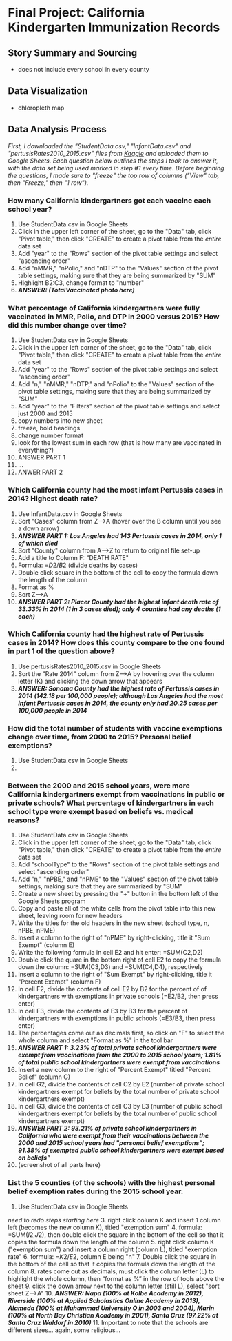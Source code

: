 # Final Project: California Kindergarten Immunization Records

## Story Summary and Sourcing
* does not include every school in every county

## Data Visualization 
* chloropleth map

## Data Analysis Process

*First, I downloaded the "StudentData.csv," "InfantData.csv" and "pertusisRates2010_2015.csv" files from [Kaggle](https://www.kaggle.com/broach/california-kindergarten-immunization-rates/version/5?select=StudentData.csv) and uploaded them to Google Sheets. Each question below outlines the steps I took to answer it, with the data set being used marked in step #1 every time. Before beginning the questions, I made sure to "freeze" the top row of columns ("View" tab, then "Freeze," then "1 row").*

### How many California kindergartners got each vaccine each school year?
1. Use StudentData.csv in Google Sheets
2. Click in the upper left corner of the sheet, go to the "Data" tab, click "Pivot table," then click "CREATE" to create a pivot table from the *entire* data set
3. Add "year" to the "Rows" section of the pivot table settings and select "ascending order"
4. Add "nMMR," "nPolio," and "nDTP" to the "Values" section of the pivot table settings, making sure that they are being summarized by "SUM"
6. Highlight B2:C3, change format to "number" 
7. **_ANSWER: (TotalVaccinated photo here)_**

### What percentage of California kindergartners were fully vaccinated in MMR, Polio, and DTP in 2000 versus 2015? How did this number change over time?
1. Use StudentData.csv in Google Sheets
2. Click in the upper left corner of the sheet, go to the "Data" tab, click "Pivot table," then click "CREATE" to create a pivot table from the *entire* data set
3. Add "year" to the "Rows" section of the pivot table settings and select "ascending order"
4. Add "n," "nMMR," "nDTP," and "nPolio" to the "Values" section of the pivot table settings, making sure that they are being summarized by "SUM"
5. Add "year" to the "Filters" section of the pivot table settings and select just 2000 and 2015
6. copy numbers into new sheet
7. freeze, bold headings
8. change number format
9. look for the lowest sum in each row (that is how many are vaccinated in everything?)
10. ANSWER PART 1
11. ...
12. ANWER PART 2

### Which California county had the most infant Pertussis cases in 2014? Highest death rate?
1. Use InfantData.csv in Google Sheets
2. Sort "Cases" column from Z-->A (hover over the B column until you see a down arrow)
3. **_ANSWER PART 1: Los Angeles had 143 Pertussis cases in 2014, only 1 of which died_**
4. Sort "County" column from A-->Z to return to original file set-up
5. Add a title to Column F: "DEATH RATE"
6. Formula: =$D$2/$B$2 (divide deaths by cases)
7. Double click square in the bottom of the cell to copy the formula down the length of the column
8. Format as %
9. Sort Z-->A
10. **_ANSWER PART 2: Placer County had the highest infant death rate of 33.33% in 2014 (1 in 3 cases died); only 4 counties had any deaths (1 each)_**

### Which California county had the highest rate of Pertussis cases in 2014? How does this county compare to the one found in part 1 of the question above?
1. Use pertusisRates2010_2015.csv in Google Sheets
2. Sort the "Rate 2014" column from Z-->A by hovering over the column letter (K) and clicking the down arrow that appears
3. **_ANSWER: Sonoma County had the highest rate of Pertussis cases in 2014 (142.18 per 100,000 people); although Los Angeles had the most infant Pertussis cases in 2014, the county only had 20.25 cases per 100,000 people in 2014_**

### How did the total number of students with vaccine exemptions change over time, from 2000 to 2015? Personal belief exemptions?
1. Use StudentData.csv in Google Sheets
2. 

### Between the 2000 and 2015 school years, were more California kindergartners exempt from vaccinations in public or private schools? What percentage of kindergartners in each school type were exempt based on beliefs vs. medical reasons?
1. Use StudentData.csv in Google Sheets
2. Click in the upper left corner of the sheet, go to the "Data" tab, click "Pivot table," then click "CREATE" to create a pivot table from the *entire* data set
3. Add "schoolType" to the "Rows" section of the pivot table settings and select "ascending order"
4. Add "n," "nPBE," and "nPME" to the "Values" section of the pivot table settings, making sure that they are summarized by "SUM"
5. Create a new sheet by pressing the "+" button in the bottom left of the Google Sheets program
6. Copy and paste all of the white cells from the pivot table into this new sheet, leaving room for new headers
7. Write the titles for the old headers in the new sheet (school type, n, nPBE, nPME)
8. Insert a column to the right of "nPME" by right-clicking, title it "Sum Exempt" (column E)
9. Write the following formula in cell E2 and hit enter: =SUM(C2,D2)
10. Double click the quare in the bottom right of cell E2 to copy the formula down the column: =SUM(C3,D3) and =SUM(C4,D4), respectively
11. Insert a column to the right of "Sum Exempt" by right-clicking, title it "Percent Exempt" (column F)
12. In cell F2, divide the contents of cell E2 by B2 for the percent of of kindergartners with exemptions in private schools (=E2/B2, then press enter)
13. In cell F3, divide the contents of E3 by B3 for the percent of kindergartners with exemptions in public schools (=E3/B3, then press enter)
14. The percentages come out as decimals first, so click on "F" to select the whole column and select "Format as %" in the tool bar
15. **_ANSWER PART 1: 3.23% of total private school kindergartners were exempt from vaccinations from the 2000 to 2015 school years; 1.81% of total public school kindergartners were exempt from vaccinations_**
16. Insert a new column to the right of "Percent Exempt" titled "Percent Belief" (column G)
17. In cell G2, divide the contents of cell C2 by E2 (number of private school kindergartners exempt for beliefs by the total number of private school kindergartners exempt)
18. In cell G3, divide the contents of cell C3 by E3 (number of public school kindergartners exempt for beliefs by the total number of public school kindergartners exempt)
19. **_ANSWER PART 2: 93.21% of private school kindergartners in California who were exempt from their vaccinations between the 2000 and 2015 school years had "personal belief exemptions"; 91.38% of exempted public school kindergartners were exempt based on beliefs"_**
20. (screenshot of all parts here)

### List the 5 counties (of the schools) with the highest personal belief exemption rates during the 2015 school year.
1. Use StudentData.csv in Google Sheets

*need to redo steps starting here*
3. right click column K and insert 1 column left (becomes the new column K), titled "exemption sum"
4. formula: =SUM($I$2,$J$2), then double click the square in the bottom of the cell so that it copies the formula down the length of the column
5. right click column K ("exemption sum") and insert a column right (column L), titled "exemption rate" 
6. formula: =$K$2/$E$2, column E being "n"
7. Double click the square in the bottom of the cell so that it copies the formula down the length of the column
8. rates come out as decimals, must click the column letter (L) to highlight the whole column, then “format as %” in the row of tools above the sheet
9. click the down arrow next to the column letter (still L), select "sort sheet Z-->A"
10. **_ANSWER: Napa (100% at Kolbe Academy in 2012), Riverside (100% at Applied Scholastics Online Academy in 2013), Alameda (100% at Muhammad University O in 2003 and 2004), Marin (100% at North Bay Christian Academy in 2001), Santa Cruz (97.22% at Santa Cruz Waldorf in 2010)_**
11. Important to note that the schools are different sizes... again, some religious...
